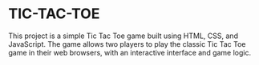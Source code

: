 # TIC-TAC-TOE
This project is a simple Tic Tac Toe game built using HTML, CSS, and JavaScript. The game allows two players to play the classic Tic Tac Toe game in their web browsers, with an interactive interface and game logic.
